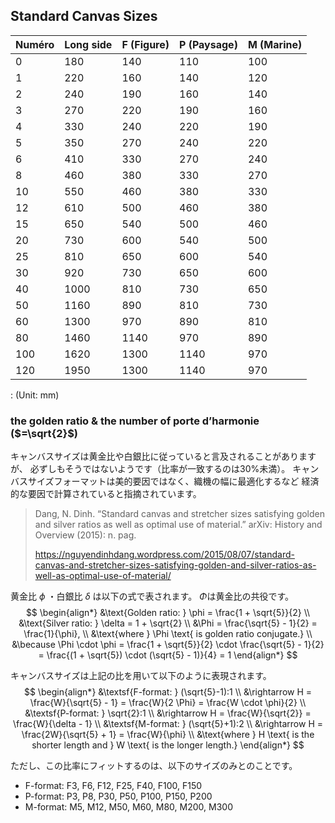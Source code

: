 ## Standard Canvas Sizes

| Numéro | Long side | F (Figure) | P (Paysage) | M (Marine) |
| :----- | :-------- | :--------- | :---------- | :--------- |
| 0      | 180       | 140        | 110         | 100        |
| 1      | 220       | 160        | 140         | 120        |
| 2      | 240       | 190        | 160         | 140        |
| 3      | 270       | 220        | 190         | 160        |
| 4      | 330       | 240        | 220         | 190        |
| 5      | 350       | 270        | 240         | 220        |
| 6      | 410       | 330        | 270         | 240        |
| 8      | 460       | 380        | 330         | 270        |
| 10     | 550       | 460        | 380         | 330        |
| 12     | 610       | 500        | 460         | 380        |
| 15     | 650       | 540        | 500         | 460        |
| 20     | 730       | 600        | 540         | 500        |
| 25     | 810       | 650        | 600         | 540        |
| 30     | 920       | 730        | 650         | 600        |
| 40     | 1000      | 810        | 730         | 650        |
| 50     | 1160      | 890        | 810         | 730        |
| 60     | 1300      | 970        | 890         | 810        |
| 80     | 1460      | 1140       | 970         | 890        |
| 100    | 1620      | 1300       | 1140        | 970        |
| 120    | 1950      | 1300       | 1140        | 970        |

  : (Unit: mm)


### the golden ratio & the number of porte d’harmonie ($=\sqrt{2}$)

キャンバスサイズは黄金比や白銀比に従っていると言及されることがありますが、
必ずしもそうではないようです（比率が一致するのは30%未満）。
キャンバスサイズフォーマットは美的要因ではなく、織機の幅に最適化するなど
経済的な要因で計算されていると指摘されています。

> Dang, N. Dinh. “Standard canvas and stretcher sizes satisfying golden and silver ratios as well as optimal use of material.” arXiv: History and Overview (2015): n. pag.
>
> https://nguyendinhdang.wordpress.com/2015/08/07/standard-canvas-and-stretcher-sizes-satisfying-golden-and-silver-ratios-as-well-as-optimal-use-of-material/
>

黄金比 $\phi$ ・白銀比 $\delta$ は以下の式で表されます。
$\Phi$は黄金比の共役です。
$$
\begin{align*}
  &\text{Golden ratio: } \phi = \frac{1 + \sqrt{5}}{2} \\
  &\text{Silver ratio: } \delta = 1 + \sqrt{2} \\
  &\Phi = \frac{\sqrt{5} - 1}{2} = \frac{1}{\phi}, \\
  &\text{where } \Phi \text{ is golden ratio conjugate.} \\
  &\because \Phi \cdot \phi = \frac{1 + \sqrt{5}}{2} \cdot \frac{\sqrt{5} - 1}{2} = \frac{(1 + \sqrt{5}) \cdot (\sqrt{5} - 1)}{4} = 1
\end{align*}
$$

キャンバスサイズは上記の比を用いて以下のように表現されます。
$$
\begin{align*}
  &\textsf{F-format: } (\sqrt{5}-1):1 \\
  &\rightarrow H = \frac{W}{\sqrt{5} - 1} = \frac{W}{2 \Phi} = \frac{W \cdot \phi}{2} \\
  &\textsf{P-format: } \sqrt{2}:1 \\
  &\rightarrow H = \frac{W}{\sqrt{2}} = \frac{W}{\delta - 1} \\
  &\textsf{M-format: } (\sqrt{5}+1):2 \\
  &\rightarrow H = \frac{2W}{\sqrt{5} + 1} = \frac{W}{\phi} \\
  &\text{where } H \text{ is the shorter length and } W \text{ is the longer length.}
\end{align*}
$$

ただし、この比率にフィットするのは、以下のサイズのみとのことです。
- F-format: F3, F6, F12, F25, F40, F100, F150
- P-format: P3, P8, P30, P50, P100, P150, P200
- M-format: M5, M12, M50, M60, M80, M200, M300
